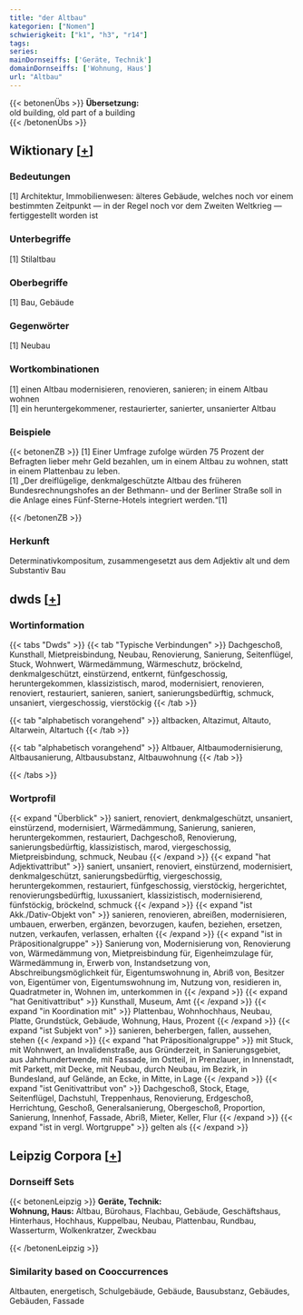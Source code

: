 ```yaml
---
title: "der Altbau"
kategorien: ["Nomen"]
schwierigkeit: ["k1", "h3", "r14"]
tags:
series:
mainDornseiffs: ['Geräte, Technik']
domainDornseiffs: ['Wohnung, Haus']
url: "Altbau"
---
```


{{< betonenÜbs >}}
**Übersetzung:**  
old building, old part of a building  
{{< /betonenÜbs >}}

## Wiktionary [[+](https://de.wiktionary.org/wiki/Altbau)]

### Bedeutungen
[1] Architektur, Immobilienwesen: älteres Gebäude, welches noch vor einem bestimmten Zeitpunkt — in der Regel noch vor dem Zweiten Weltkrieg — fertiggestellt worden ist  

### Unterbegriffe
[1] Stilaltbau  

### Oberbegriffe
[1] Bau, Gebäude  

### Gegenwörter
[1] Neubau  

### Wortkombinationen
[1] einen Altbau modernisieren, renovieren, sanieren; in einem Altbau wohnen  
[1] ein heruntergekommener, restaurierter, sanierter, unsanierter Altbau  

### Beispiele
{{< betonenZB >}}
[1] Einer Umfrage zufolge würden 75 Prozent der Befragten lieber mehr Geld bezahlen, um in einem Altbau zu wohnen, statt in einem Plattenbau zu leben.  
[1] „Der dreiflügelige, denkmalgeschützte Altbau des früheren Bundesrechnungshofes an der Bethmann- und der Berliner Straße soll in die Anlage eines Fünf-Sterne-Hotels integriert werden.“[1]  

{{< /betonenZB >}}
### Herkunft
Determinativkompositum, zusammengesetzt aus dem Adjektiv alt und dem Substantiv Bau  



## dwds [[+](https://www.dwds.de/wb/Altbau)]

### Wortinformation
{{< tabs "Dwds" >}}
{{< tab "Typische Verbindungen" >}}
Dachgeschoß, Kunsthall, Mietpreisbindung, Neubau, Renovierung, Sanierung, Seitenflügel, Stuck, Wohnwert, Wärmedämmung, Wärmeschutz, bröckelnd, denkmalgeschützt, einstürzend, entkernt, fünfgeschossig, heruntergekommen, klassizistisch, marod, modernisiert, renovieren, renoviert, restauriert, sanieren, saniert, sanierungsbedürftig, schmuck, unsaniert, viergeschossig, vierstöckig
{{< /tab >}}

{{< tab "alphabetisch vorangehend" >}}
altbacken, Altazimut, Altauto, Altarwein, Altartuch
{{< /tab >}}

{{< tab "alphabetisch vorangehend" >}}
Altbauer, Altbaumodernisierung, Altbausanierung, Altbausubstanz, Altbauwohnung
{{< /tab >}}

{{< /tabs >}}

### Wortprofil
{{< expand "Überblick" >}} saniert, renoviert, denkmalgeschützt, unsaniert, einstürzend, modernisiert, Wärmedämmung, Sanierung, sanieren, heruntergekommen, restauriert, Dachgeschoß, Renovierung, sanierungsbedürftig, klassizistisch, marod, viergeschossig, Mietpreisbindung, schmuck, Neubau {{< /expand >}}
{{< expand "hat Adjektivattribut" >}} saniert, unsaniert, renoviert, einstürzend, modernisiert, denkmalgeschützt, sanierungsbedürftig, viergeschossig, heruntergekommen, restauriert, fünfgeschossig, vierstöckig, hergerichtet, renovierungsbedürftig, luxussaniert, klassizistisch, modernisierend, fünfstöckig, bröckelnd, schmuck {{< /expand >}}
{{< expand "ist Akk./Dativ-Objekt von" >}} sanieren, renovieren, abreißen, modernisieren, umbauen, erwerben, ergänzen, bevorzugen, kaufen, beziehen, ersetzen, nutzen, verkaufen, verlassen, erhalten {{< /expand >}}
{{< expand "ist in Präpositionalgruppe" >}} Sanierung von, Modernisierung von, Renovierung von, Wärmedämmung von, Mietpreisbindung für, Eigenheimzulage für, Wärmedämmung in, Erwerb von, Instandsetzung von, Abschreibungsmöglichkeit für, Eigentumswohnung in, Abriß von, Besitzer von, Eigentümer von, Eigentumswohnung im, Nutzung von, residieren in, Quadratmeter in, Wohnen im, unterkommen in {{< /expand >}}
{{< expand "hat Genitivattribut" >}} Kunsthall, Museum, Amt {{< /expand >}}
{{< expand "in Koordination mit" >}} Plattenbau, Wohnhochhaus, Neubau, Platte, Grundstück, Gebäude, Wohnung, Haus, Prozent {{< /expand >}}
{{< expand "ist Subjekt von" >}} sanieren, beherbergen, fallen, aussehen, stehen {{< /expand >}}
{{< expand "hat Präpositionalgruppe" >}} mit Stuck, mit Wohnwert, an Invalidenstraße, aus Gründerzeit, in Sanierungsgebiet, aus Jahrhundertwende, mit Fassade, im Ostteil, in Prenzlauer, in Innenstadt, mit Parkett, mit Decke, mit Neubau, durch Neubau, im Bezirk, in Bundesland, auf Gelände, an Ecke, in Mitte, in Lage {{< /expand >}}
{{< expand "ist Genitivattribut von" >}} Dachgeschoß, Stock, Etage, Seitenflügel, Dachstuhl, Treppenhaus, Renovierung, Erdgeschoß, Herrichtung, Geschoß, Generalsanierung, Obergeschoß, Proportion, Sanierung, Innenhof, Fassade, Abriß, Mieter, Keller, Flur {{< /expand >}}
{{< expand "ist in vergl. Wortgruppe" >}} gelten als {{< /expand >}}

## Leipzig Corpora [[+](https://corpora.uni-leipzig.de/en/res?word=Altbau&corpusId=deu_newscrawl-public_2018)]

### Dornseiff Sets
{{< betonenLeipzig >}}
**Geräte, Technik:**  
**Wohnung, Haus:** Altbau, Bürohaus, Flachbau, Gebäude, Geschäftshaus, Hinterhaus, Hochhaus, Kuppelbau, Neubau, Plattenbau, Rundbau, Wasserturm, Wolkenkratzer, Zweckbau  

{{< /betonenLeipzig >}}

### Similarity based on Cooccurrences
Altbauten, energetisch, Schulgebäude, Gebäude, Bausubstanz, Gebäudes, Gebäuden, Fassade

